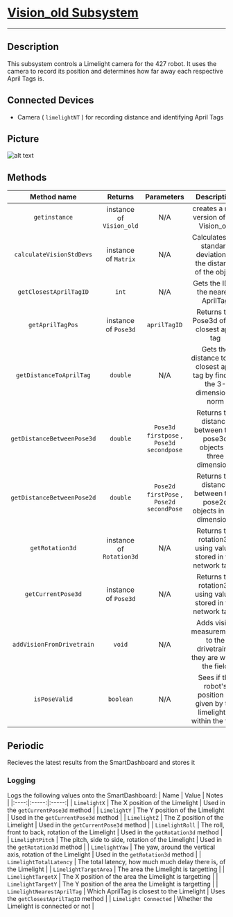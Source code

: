 # [Vision_old Subsystem](https://github.com/RoboLancers/FRC427-Main-2024/blob/main/src/main/java/frc/robot/subsystems/vision/Vision_old.java)

---

## Description

This subsystem controls a Limelight camera for the 427 robot. It uses the camera to record its position and determines how far away each respective April Tags is.

## Connected Devices
- Camera ( `limelightNT` ) for recording distance and identifying April Tags

## Picture

![alt text](https://cdn.andymark.com/product_images/limelight-3/63ceb4499a4720101863db46/zoom.jpg?c=1674490953 "Limelight")

## Methods

|Method name |Returns     |Parameters  |Description |
|:----------:|:----------:|:----------:|:----------:|
| `getinstance` | instance of `Vision_old` | N/A | creates a new version of the Vision_old |
| `calculateVisionStdDevs` | instance of `Matrix` | N/A | Calculates the standard deviation of the distance of the object |
| `getClosestAprilTagID` | `int` | N/A | Gets the ID of the nearest AprilTag |
| `getAprilTagPos` | instance of `Pose3d` | `aprilTagID` | Returns the Pose3d of the closest april tag |
| `getDistanceToAprilTag` | `double` | N/A | Gets the distance to the closest april tag by finding the 3-dimensional norm |
| `getDistanceBetweenPose3d` | `double` | `Pose3d firstpose` , `Pose3d secondpose` | Returns the distance between two pose3d objects in three dimensions |
| `getDistanceBetweenPose2d` | `double` | `Pose2d firstPose` , `Pose2d secondPose` | Returns the distance between two pose2d objects in two dimensions |
| `getRotation3d` | instance of `Rotation3d` | N/A | Returns the rotation3d using values stored in the network table |
| `getCurrentPose3d` | instance of `Pose3d` | N/A |  Returns the rotation3d using values stored in the network table |
| `addVisionFromDrivetrain` | `void` | N/A | Adds vision measurements to the drivetrain if they are within the field |
| `isPoseValid` | `boolean` | N/A | Sees if the robot's position as given by the limelight is within the field |


## Periodic
Recieves the latest results from the SmartDashboard and stores it

### Logging
Logs the following values onto the SmartDashboard:
| Name | Value | Notes |
|:----:|:-----:|:-----:|
| `LimelightX` | The X position of the Limelight | Used in the `getCurrentPose3d` method |
| `LimelightY` | The Y position of the Limelight | Used in the `getCurrentPose3d` method |
| `LimelightZ` | The Z position of the Limelight | Used in the `getCurrentPose3d` method |
| `LimelightRoll` | The roll, front to back, rotation of the Limelight | Used in the `getRotation3d` method |
| `LimelightPitch` | The pitch, side to side, rotation of the Limelight | Used in the `getRotation3d` method |
| `LimelightYaw` | The yaw, around the vertical axis, rotation of the Limelight | Used in the `getRotation3d` method |
| `LimelightTotalLatency` | The total latency, how much much delay there is, of the Limelight |
| `LimelightTargetArea` | The area the Limelight is targetting |
| `LimelightTargetX` | The X position of the area the Limelight is targetting |
| `LimelightTargetY` | The Y position of the area the Limelight is targetting |
| `LimelightNearestAprilTag` | Which AprilTag is closest to the Limelight | Uses the `getClosestAprilTagID` method |
| `Limelight Connected` | Whether the Limelight is connected or not |